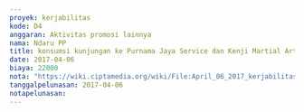 ```yaml
---
proyek: kerjabilitas
kode: D4
anggaran: Aktivitas promosi lainnya
nama: Ndaru PP
title: konsumsi kunjungan ke Purnama Jaya Service dan Kenji Martial Art
date: 2017-04-06
biaya: 22000
nota: "https://wiki.ciptamedia.org/wiki/File:April_06_2017_kerjabilitas_D4_snack_kunjungan_sapda_inok760.jpg"
tanggalpelunasan: 2017-04-06
notapelunasan:
---
```

